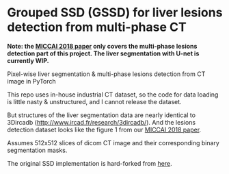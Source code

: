 # Grouped SSD (GSSD) for liver lesions detection from multi-phase CT 

**Note: the [MICCAI 2018 paper](https://arxiv.org/abs/1807.00436) only covers the multi-phase lesions detection part of this project. The liver segmentation with U-net is currently WIP.**

Pixel-wise liver segmentation & multi-phase lesions detection from CT image in PyTorch

This repo uses in-house industrial CT dataset, so the code for data loading is little nasty & unstructured, and I cannot release the dataset.

But structures of the liver segmentation data are nearly identical to 3Dircadb (http://www.ircad.fr/research/3dircadb/). And the lesions detection dataset looks like the figure 1 from our [MICCAI 2018 paper](https://arxiv.org/abs/1807.00436).

Assumes 512x512 slices of dicom CT image and their corresponding binary segmentation masks.

The original SSD implementation is hard-forked from [here](https://github.com/amdegroot/ssd.pytorch).
